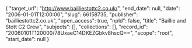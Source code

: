{
  "target_url": "http://www.bailliestottc2.co.uk/", 
  "end_date": null, 
  "date": "2006-01-01T12:00:00", 
  "slug": 66158735, 
  "publisher": "bailliestottc2.co.uk", 
  "open_access": true, 
  "npld": false, 
  "title": "Baillie and Stott C2 Crew", 
  "subjects": [], 
  "collections": [], 
  "record_id": "20060101T120000/78UxaeC14DKEZGbkv8hscQ==", 
  "scope": "root", 
  "start_date": null
}

